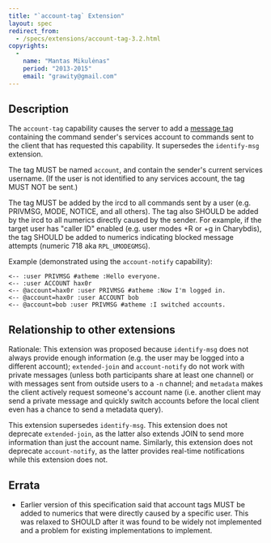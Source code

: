 ```yaml
---
title: "`account-tag` Extension"
layout: spec
redirect_from:
  - /specs/extensions/account-tag-3.2.html
copyrights:
  -
    name: "Mantas Mikulėnas"
    period: "2013-2015"
    email: "grawity@gmail.com"
---
```


## Description

The `account-tag` capability causes the server to add a [message tag][] containing
the command sender's services account to commands sent to the client that has
requested this capability. It supersedes the `identify-msg` extension.

The tag MUST be named `account`, and contain the sender's current services
username. (If the user is not identified to any services account, the tag MUST
NOT be sent.)

The tag MUST be added by the ircd to all commands sent by a user (e.g. PRIVMSG,
MODE, NOTICE, and all others). The tag also SHOULD be added by the ircd to all
numerics directly caused by the sender. For example, if the target user has
"caller ID" enabled (e.g. user modes +R or +g in Charybdis), the tag SHOULD be
added to numerics indicating blocked message attempts (numeric 718 aka
`RPL_UMODEGMSG`).

Example (demonstrated using the `account-notify` capability):

    <-- :user PRIVMSG #atheme :Hello everyone.
    <-- :user ACCOUNT hax0r
    <-- @account=hax0r :user PRIVMSG #atheme :Now I'm logged in.
    <-- @account=hax0r :user ACCOUNT bob
    <-- @account=bob :user PRIVMSG #atheme :I switched accounts.

## Relationship to other extensions

Rationale: This extension was proposed because `identify-msg` does not always
provide enough information (e.g. the user may be logged into a different
account); `extended-join` and `account-notify` do not work with private
messages (unless both participants share at least one channel) or with messages
sent from outside users to a `-n` channel; and `metadata` makes the client
actively request someone's account name (i.e. another client may send a private
message and quickly switch accounts before the local client even has a chance
to send a metadata query).

This extension supersedes `identify-msg`. This extension does not deprecate
`extended-join`, as the latter also extends JOIN to send more information than
just the account name. Similarly, this extension does not deprecate
`account-notify`, as the latter provides real-time notifications while this
extension does not.

[message tag]: ../extensions/message-tags.html

## Errata

* Earlier version of this specification said that account tags MUST be added to numerics that were directly caused by a specific user. This was relaxed to SHOULD after it was found to be widely not implemented and a problem for existing implementations to implement.

